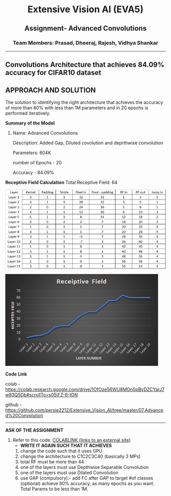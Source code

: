 <h1 align="center">Extensive Vision AI (EVA5)</h1>

<h2 align="center">Assignment- Advanced Convolutions</h2>

<h3 align="center"> Team Members: Prasad, Dheeraj, Rajesh, Vidhya Shankar </h3>

---
**Convolutions Architecture that achieves 84.09% accuracy for CIFAR10 dataset**
---



**APPROACH AND SOLUTION**
----
The solution to identifying the right architecture that achieves the accuracy of more than 80% with less than 1M parameters and in 20 epochs is performed iteratively. 

**Summary of the Model**

1. Name: Advanced Convolutions

   Description: Added Gap, Diluted covolution and deprthwise convolution

   Parameters: 604K

   number of Epochs - 20

   Accuracy - 84.09%

**Receptive Field Calculation**
Total Receptive Field: 64

![alt text](https://github.com/persie2212/Extensive_Vision_AI/blob/master/07.Advanced%20Convolution/Images/Receptive_field_calculation.jpg)

![alt text](https://github.com/persie2212/Extensive_Vision_AI/blob/master/07.Advanced%20Convolution/Images/Receptive_field_graph.jpg)

**Code Link**

colab - https://colab.research.google.com/drive/1OfOze56WU8MOn5pBvDZCYarJ7w83Q5Db#scrollTo=s05iFZ-6-ION

github - https://github.com/persie2212/Extensive_Vision_AI/tree/master/07.Advanced%20Convolution

-------------------

**ASK OF THE ASSIGNMENT**    

1.  Refer to this code:  [COLABLINK (links to an external site)](https://colab.research.google.com/drive/1OfOze56WU8MOn5pBvDZCYarJ7w83Q5Db#scrollTo=s05iFZ-6-ION)
    -  **WRITE IT AGAIN SUCH THAT IT ACHIEVES**  
    1.  change the code such that it uses GPU
	2.	change the architecture to C1C2C3C40 (basically 3 MPs)
	3.	total RF must be more than 44
	4.	one of the layers must use Depthwise Separable Convolution
	5.	one of the layers must use Dilated Convolution
	6.	use GAP (compulsory):- add FC after GAP to target #of classes (optional) achieve 80% accuracy, as many epochs as you want. Total Params to be less than 1M. 
